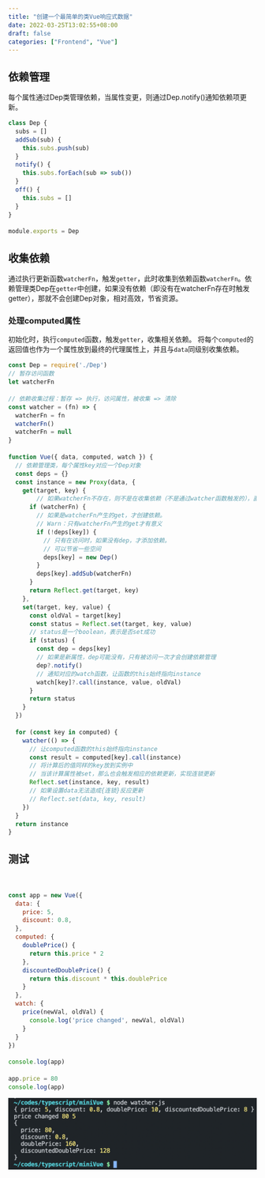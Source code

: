 ```yaml
---
title: "创建一个最简单的类Vue响应式数据"
date: 2022-03-25T13:02:55+08:00
draft: false
categories: ["Frontend", "Vue"]
---
```




## 依赖管理

每个属性通过Dep类管理依赖，当属性变更，则通过Dep.notify()通知依赖项更新。

```js
class Dep {
  subs = []
  addSub(sub) {
    this.subs.push(sub)
  }
  notify() {
    this.subs.forEach(sub => sub())
  }
  off() {
    this.subs = []
  }
}

module.exports = Dep
```


## 收集依赖

通过执行更新函数`watcherFn`，触发`getter`，此时收集到依赖函数`watcherFn`。依赖管理类Dep在`getter`中创建，如果没有依赖（即没有在watcherFn存在时触发getter），那就不会创建Dep对象，相对高效，节省资源。

### 处理computed属性

初始化时，执行`computed`函数，触发`getter`，收集相关依赖。
将每个`computed`的返回值也作为一个属性放到最终的代理属性上，并且与`data`同级别收集依赖。


```js
const Dep = require('./Dep')
// 暂存访问函数
let watcherFn

// 依赖收集过程：暂存 => 执行，访问属性，被收集 => 清除
const watcher = (fn) => {
  watcherFn = fn
  watcherFn()
  watcherFn = null
}

function Vue({ data, computed, watch }) {
  // 依赖管理类，每个属性key对应一个Dep对象
  const deps = {}
  const instance = new Proxy(data, {
    get(target, key) {
        // 如果watcherFn不存在，则不是在收集依赖（不是通过watcher函数触发的），直接返回该值即可
      if (watcherFn) {
        // 如果是watcherFn产生的get，才创建依赖。
        // Warn：只有watcherFn产生的get才有意义
        if (!deps[key]) {
          // 只有在访问时，如果没有dep，才添加依赖。
          // 可以节省一些空间
          deps[key] = new Dep()
        }
        deps[key].addSub(watcherFn)
      }
      return Reflect.get(target, key)
    },
    set(target, key, value) {
      const oldVal = target[key]
      const status = Reflect.set(target, key, value)
      // status是一个boolean，表示是否set成功
      if (status) {
        const dep = deps[key]
        // 如果是新属性，dep可能没有，只有被访问一次才会创建依赖管理
        dep?.notify()
        // 通知对应的watch函数，让函数的this始终指向instance
        watch[key]?.call(instance, value, oldVal)
      }
      return status
    }
  })

  for (const key in computed) {
    watcher(() => {
      // 让computed函数的this始终指向instance
      const result = computed[key].call(instance)
      // 将计算后的值同样的key放到实例中
      // 当该计算属性被set，那么也会触发相应的依赖更新，实现连锁更新
      Reflect.set(instance, key, result)
      // 如果设置data无法造成{连锁}反应更新
      // Reflect.set(data, key, result)
    })
  }
  return instance
}

```


## 测试

```js


const app = new Vue({
  data: {
    price: 5,
    discount: 0.8,
  },
  computed: {
    doublePrice() {
      return this.price * 2
    },
    discountedDoublePrice() {
      return this.discount * this.doublePrice
    }
  },
  watch: {
    price(newVal, oldVal) {
      console.log('price changed', newVal, oldVal)
    }
  }
})

console.log(app)

app.price = 80
console.log(app)

```

![](/images/2022-03-25-13-20-40.png)